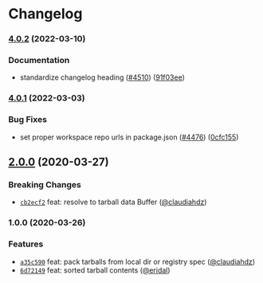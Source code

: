# Changelog

### [4.0.2](https://www.github.com/npm/cli/compare/libnpmpack-v4.0.1...libnpmpack-v4.0.2) (2022-03-10)


### Documentation

* standardize changelog heading ([#4510](https://www.github.com/npm/cli/issues/4510)) ([91f03ee](https://www.github.com/npm/cli/commit/91f03ee618bc635f9cfbded735fe98bbfa9d643f))

### [4.0.1](https://www.github.com/npm/cli/compare/libnpmpack-vlibnpmpack@4.0.0...libnpmpack-v4.0.1) (2022-03-03)


### Bug Fixes

* set proper workspace repo urls in package.json ([#4476](https://www.github.com/npm/cli/issues/4476)) ([0cfc155](https://www.github.com/npm/cli/commit/0cfc155db5f11ce23419e440111d99a63bf39754))


## [2.0.0](https://github.com/npm/libnpmpack/compare/v1.0.0...v2.0.0) (2020-03-27)

### Breaking Changes

* [`cb2ecf2`](https://github.com/npm/libnpmpack/commit/cb2ecf2) feat: resolve to tarball data Buffer ([@claudiahdz](https://github.com/claudiahdz))


### 1.0.0 (2020-03-26)


### Features

* [`a35c590`](https://github.com/npm/libnpmpack/commit/a35c590) feat: pack tarballs from local dir or registry spec ([@claudiahdz](https://github.com/claudiahdz))
* [`6d72149`](https://github.com/npm/libnpmpack/commit/6d72149) feat: sorted tarball contents ([@eridal](https://github.com/eridal))
